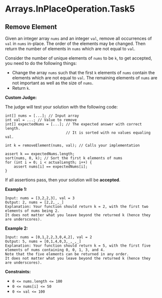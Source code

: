 # Arrays.InPlaceOperation.Task5

## Remove Element

Given an integer array ```nums``` and an integer ```val```, remove all occurrences of ```val``` in ```nums``` in-place. 
The order of the elements may be changed. Then return the number of elements in ```nums``` which are not equal to ```val```.

Consider the number of unique elements of ```nums``` to be ```k```, to get accepted,
you need to do the following things:

- Change the array ```nums``` such that the first ```k``` elements of ```nums``` contain
  the elements which are not equal to ```val```. The remaining elements of ```nums``` are not important as well
as the size of ```nums```.
- Return ```k```.


**Custom Judge:**

The judge will test your solution with the following code:
```
int[] nums = [...]; // Input array
int val = ...; // Value to remove
int[] expectedNums = [...]; // The expected answer with correct length.
                            // It is sorted with no values equaling val.

int k = removeElement(nums, val); // Calls your implementation

assert k == expectedNums.length;
sort(nums, 0, k); // Sort the first k elements of nums
for (int i = 0; i < actualLength; i++) {
    assert nums[i] == expectedNums[i];
}
```

If all assertions pass, then your solution will be **accepted**.

**Example 1:**
```
Input: nums = [3,2,2,3], val = 3
Output: 2, nums = [2,2,_,_]
Explanation: Your function should return k = 2, with the first two elements of nums being 2.
It does not matter what you leave beyond the returned k (hence they are underscores).
```
**Example 2:**
```
Input: nums = [0,1,2,2,3,0,4,2], val = 2
Output: 5, nums = [0,1,4,0,3,_,_,_]
Explanation: Your function should return k = 5, with the first five elements of nums containing 0, 0, 1, 3, and 4.
Note that the five elements can be returned in any order.
It does not matter what you leave beyond the returned k (hence they are underscores).
```
**Constraints:**
- ```0 <= nums.length <= 100```
- ```0 <= nums[i] <= 50```
- ```0 <= val <= 100```